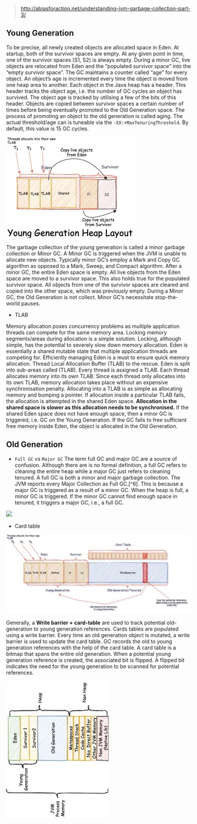 > http://abiasforaction.net/understanding-jvm-garbage-collection-part-3/

## Young Generation
To be precise, all newly created objects are allocated space in Eden. At startup, both of the survivor spaces are empty. At any given point in time, one of the survivor spaces (S1, S2) is always empty. During a minor GC, live objects are relocated from Eden and the “populated survivor space” into the “empty survivor space”. The GC maintains a counter called “age” for every object. An object’s age is incremented every time the object is moved from one heap area to another. Each object in the Java heap has a header. This header tracks the object age, i.e. the number of GC cycles an object has survived. The object age is tracked by utilising a few of the bits of this header. Objects are copied between survivor spaces a certain number of times before being eventually promoted to the Old Generation space. The process of promoting an object to the old generation is called aging. The actual threshold/age can is tuneable via the `-XX:+MaxTenuringThreshold`. By default, this value is 15 GC cycles.

![](gc-generation.assets/young.png)

The garbage collection of the young generation is called a minor garbage collection or Minor GC. A Minor GC is triggered when the JVM is unable to allocate new objects. Typically minor GC’s employ a Mark and Copy GC algorithm as opposed to a Mark, Sweep, and Compact algorithm. After a minor GC, the entire Eden space is empty. All live objects from the Eden space are moved to a survivor space. This also holds true for the populated survivor space. All objects from one of the survivor spaces are cleared and copied into the other space, which was previously empty. During a Minor GC, the Old Generation is not collect. Minor GC’s necessitate stop-the-world pauses.

* TLAB

Memory allocation poses concurrency problems as multiple application threads can compete for the same memory area. Locking memory segments/areas during allocation is a simple solution. Locking, although simple, has the potential to severely slow down memory allocation. Eden is essentially a shared mutable state that multiple application threads are competing for. Efficiently managing Eden is a must to ensure quick memory allocation. Thread Local Allocation Buffer (TLAB) to the rescue. Eden is split into sub-areas called (TLAB). Every thread is assigned a TLAB. Each thread allocates memory into its own TLAB. Since each thread only allocates into its own TLAB, memory allocation takes place without an expensive synchronisation penalty. Allocating into a TLAB is as simple as allocating memory and bumping a pointer. If allocation inside a particular TLAB fails, the allocation is attempted in the shared Eden space. **Allocation in the shared space is slower as this allocation needs to be synchronised.** If the shared Eden space does not have enough space, then a minor GC is triggered, i.e. GC on the Young Generation. If the GC fails to free sufficient free memory inside Eden, the object is allocated in the Old Generation.

## Old Generation

* `Full GC` vs `Major GC`
The term full GC and major GC are a source of confusion. Although there are is no formal definition, a full GC refers to cleaning the entire heap while a major GC just refers to cleaning tenured. A full GC is both a minor and major garbage collection. The JVM reports every Major Collection as Full GC.[^6]. This is because a major GC is triggered as a result of a minor GC. When the heap is full, a minor GC is triggered. If the minor GC cannot find enough space in tenured, it triggers a major GC, i.e., a full GC.

![](gc-generation.assets/GCDemo.gif)

* Card table

![](gc-generation.assets/Java_Heap_Layout.png)

Generally, a **Write barrier + card-table** are used to track potential old-generation to young generation references. Cards tables are populated using a write barrier. Every time an old generation object is mutated, a write barrier is used to update the card table. GC records the old to young generation references with the help of the card table. A card table is a bitmap that spans the entire old generation. When a potential young generation reference is created, the associated bit is flipped. A flipped bit indicates the need for the young generation to be scanned for potential references.

![](gc-generation.assets/jvm-mem-layout.png)


